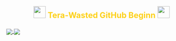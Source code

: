 ## <p align="center"> <img src="https://cdn.discordapp.com/emojis/594159590107643914.gif?v=1" height=32/> <font color='#FDD017'>Tera-Wasted GitHub Beginn</font> <img src="https://cdn.discordapp.com/emojis/594159590107643914.gif?v=1" height=32/> </p>

<a href="https://github.com/anuraghazra/github-readme-stats">
  <img align="center" src="https://github-readme-stats.vercel.app/api?username=Wasted-Time&theme=synthwave" />
</a>

<a href="https://github.com/anuraghazra/github-readme-stats">
  <img align="center" src="https://github-readme-stats.vercel.app/api/top-langs/?username=Wasted-Time&langs_count=8&theme=synthwave" />
</a>


